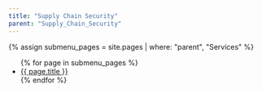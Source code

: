 ```yaml
---
title: "Supply Chain Security"
parent: "Supply_Chain_Security"
---
```


{% assign submenu_pages = site.pages | where: "parent", "Services" %}
<ul>
  {% for page in submenu_pages %}
    <li><a href="{{ page.url }}">{{ page.title }}</a></li>
  {% endfor %}
</ul>
